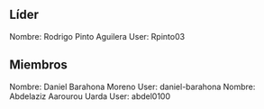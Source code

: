 ## Líder

Nombre: Rodrigo Pinto Aguilera User: Rpinto03

## Miembros

Nombre: Daniel Barahona Moreno User: daniel-barahona
Nombre: Abdelaziz Aarourou Uarda User: abdel0100